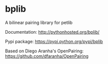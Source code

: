 # bplib
A bilinear pairing library for petlib

Documentation: http://pythonhosted.org/bplib/

Pypi package: https://pypi.python.org/pypi/bplib

Based on Diego Aranha's OpenPairing: https://github.com/dfaranha/OpenPairing
